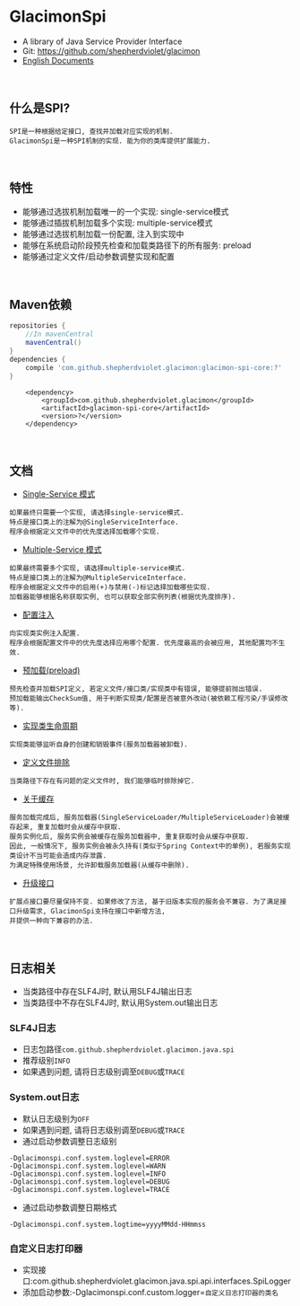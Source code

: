 # GlacimonSpi

* A library of Java Service Provider Interface
* Git: https://github.com/shepherdviolet/glacimon
* [English Documents](https://github.com/shepherdviolet/glacimon/blob/master/docs/spi/index.md)

<br>

## 什么是SPI?

```text
SPI是一种根据给定接口, 查找并加载对应实现的机制. 
GlacimonSpi是一种SPI机制的实现. 能为你的类库提供扩展能力. 
```

<br>

## 特性

* 能够通过选拔机制加载唯一的一个实现: single-service模式
* 能够通过插拔机制加载多个实现: multiple-service模式
* 能够通过选拔机制加载一份配置, 注入到实现中
* 能够在系统启动阶段预先检查和加载类路径下的所有服务: preload
* 能够通过定义文件/启动参数调整实现和配置

<br>

## Maven依赖

```gradle
repositories {
    //In mavenCentral
    mavenCentral()
}
dependencies {
    compile 'com.github.shepherdviolet.glacimon:glacimon-spi-core:?'
}
```

```maven
    <dependency>    
        <groupId>com.github.shepherdviolet.glacimon</groupId>
        <artifactId>glacimon-spi-core</artifactId>
        <version>?</version> 
    </dependency>
```

<br>

## 文档

* [Single-Service 模式](https://github.com/shepherdviolet/glacimon/blob/master/docs/spi/single-service-mode-cn.md)

```text
如果最终只需要一个实现, 请选择single-service模式. 
特点是接口类上的注解为@SingleServiceInterface. 
程序会根据定义文件中的优先度选择加载哪个实现. 
```

* [Multiple-Service 模式](https://github.com/shepherdviolet/glacimon/blob/master/docs/spi/multiple-service-mode-cn.md)

```text
如果最终需要多个实现, 请选择multiple-service模式. 
特点是接口类上的注解为@MultipleServiceInterface. 
程序会根据定义文件中的启用(+)与禁用(-)标记选择加载哪些实现. 
加载器能够根据名称获取实例, 也可以获取全部实例列表(根据优先度排序). 
```

* [配置注入](https://github.com/shepherdviolet/glacimon/blob/master/docs/spi/property-injection-cn.md)

```text
向实现类实例注入配置. 
程序会根据配置文件中的优先度选择应用哪个配置. 优先度最高的会被应用, 其他配置均不生效. 
```

* [预加载(preload)](https://github.com/shepherdviolet/glacimon/blob/master/docs/spi/preload-cn.md)

```text
预先检查并加载SPI定义, 若定义文件/接口类/实现类中有错误, 能够提前抛出错误. 
预加载能输出CheckSum值, 用于判断实现类/配置是否被意外改动(被依赖工程污染/手误修改等).
```

* [实现类生命周期](https://github.com/shepherdviolet/glacimon/blob/master/docs/spi/implementation-lifecycle-cn.md)

```text
实现类能够监听自身的创建和销毁事件(服务加载器被卸载). 
```

* [定义文件排除](https://github.com/shepherdviolet/glacimon/blob/master/docs/spi/file-exclusion-cn.md)

```text
当类路径下存在有问题的定义文件时, 我们能够临时排除掉它. 
```

* [关于缓存](https://github.com/shepherdviolet/glacimon/blob/master/docs/spi/about-cache-cn.md)

```text
服务加载完成后, 服务加载器(SingleServiceLoader/MultipleServiceLoader)会被缓存起来, 重复加载时会从缓存中获取. 
服务实例化后, 服务实例会被缓存在服务加载器中, 重复获取时会从缓存中获取. 
因此, 一般情况下, 服务实例会被永久持有(类似于Spring Context中的单例), 若服务实现类设计不当可能会造成内存泄露. 
为满足特殊使用场景, 允许卸载服务加载器(从缓存中删除).
```

* [升级接口](https://github.com/shepherdviolet/glacimon/blob/master/docs/spi/upgrade-interface-cn.md)

```text
扩展点接口要尽量保持不变. 如果修改了方法, 基于旧版本实现的服务会不兼容. 为了满足接口升级需求, GlacimonSpi支持在接口中新增方法, 
并提供一种向下兼容的办法. 
```

<br>

## 日志相关

* 当类路径中存在SLF4J时, 默认用SLF4J输出日志
* 当类路径中不存在SLF4J时, 默认用System.out输出日志

### SLF4J日志

* 日志包路径`com.github.shepherdviolet.glacimon.java.spi`
* 推荐级别`INFO`
* 如果遇到问题, 请将日志级别调至`DEBUG`或`TRACE`

### System.out日志

* 默认日志级别为`OFF`
* 如果遇到问题, 请将日志级别调至`DEBUG`或`TRACE`
* 通过启动参数调整日志级别

```text
-Dglacimonspi.conf.system.loglevel=ERROR
-Dglacimonspi.conf.system.loglevel=WARN
-Dglacimonspi.conf.system.loglevel=INFO
-Dglacimonspi.conf.system.loglevel=DEBUG
-Dglacimonspi.conf.system.loglevel=TRACE
```

* 通过启动参数调整日期格式

```text
-Dglacimonspi.conf.system.logtime=yyyyMMdd-HHmmss
```

### 自定义日志打印器

* 实现接口:com.github.shepherdviolet.glacimon.java.spi.api.interfaces.SpiLogger
* 添加启动参数:-Dglacimonspi.conf.custom.logger=`自定义日志打印器的类名`
